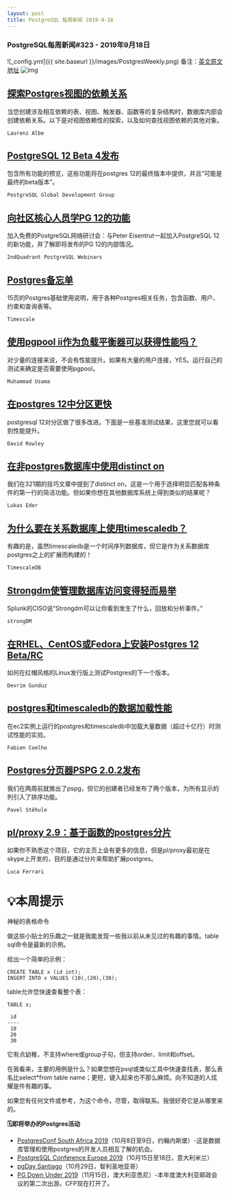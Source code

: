 ```yaml
---
layout: post
title: PostgreSQL 每周新闻 2019-9-18
---
```

### PostgreSQL每周新闻#323 - 2019年9月18日
![_config.yml]({{ site.baseurl }}/images/PostgresWeekly.png)
备注：[英文原文地址](https://postgresweekly.com/issues/323)
![img](https://res.cloudinary.com/cpress/image/upload/w_1280,e_sharpen:60/v1568756467/fv8rfbpbbhgwybpch7eh.png)

## [探索Postgres视图的依赖关系](https://postgresweekly.com/link/77091/web)
当您创建涉及相互依赖的表、视图、触发器、函数等的复杂结构时，数据库内部会创建依赖关系。以下是对视图依赖性的探索，以及如何查找视图依赖的其他对象。

`Laurenz Albe `

## [PostgreSQL 12 Beta 4发布](https://postgresweekly.com/link/77092/web)
包含所有功能的预览，这些功能将在postgres 12的最终版本中提供，并且“可能是最终的beta版本”。

`PostgreSQL Global Development Group `

## [向社区核心人员学PG 12的功能](https://postgresweekly.com/link/77114/web)
加入免费的PostgreSQL网络研讨会：与Peter Eisentrut一起加入PostgreSQL 12的新功能，并了解即将发布的PG 12的内部情况。


`2ndQuadrant PostgreSQL Webinars `
## [Postgres备忘单](https://postgresweekly.com/link/77096/web)
15页的Postgres基础使用说明，用于各种Postgres相关任务，包含函数、用户、约束和查询表等。

`Timescale `

## [使用pgpool ii作为负载平衡器可以获得性能吗？](https://postgresweekly.com/link/77097/web)
对少量的连接来说，不会有性能提升。如果有大量的用户连接，YES。运行自己的测试来确定是否需要使用pgpool。

`Muhammad Usama `

## [在postgres 12中分区更快](https://postgresweekly.com/link/77098/web)
postgresql 12对分区做了很多改进。下面是一些基准测试结果，这里您就可以看到性能提升。


`David Rowley `
## [在非postgres数据库中使用distinct on](https://postgresweekly.com/link/77099/web)
我们在321期的技巧文章中提到了distinct on，这是一个用于选择明显匹配各种条件的第一行的简洁功能。但如果你想在其他数据库系统上得到类似的结果呢？


`Lukas Eder `
## [为什么要在关系数据库上使用timescaledb？](https://postgresweekly.com/link/77101/web)
有趣的是，虽然timescaledb是一个时间序列数据库，但它是作为关系数据库postgres之上的扩展而构建的！


`TimescaleDB `
## [Strongdm使管理数据库访问变得轻而易举](https://postgresweekly.com/link/77102/web)
Splunk的CISO说“Strongdm可以让你看到发生了什么，回放和分析事件。”


`strongDM `
## [在RHEL、CentOS或Fedora上安装Postgres 12 Beta/RC](https://postgresweekly.com/link/77103/web)
如何在红帽风格的Linux发行版上测试Postgres的下一个版本。


`Devrim Gunduz `
## [postgres和timescaledb的数据加载性能](https://postgresweekly.com/link/77104/web)
在ec2实例上运行的postgres和timescaledb中加载大量数据（超过十亿行）时测试性能的实验。


`Fabien Coelho `
## [Postgres分页器PSPG 2.0.2发布](https://postgresweekly.com/link/77105/web)
我们在两周前就推出了pspg，但它的创建者已经发布了两个版本，为所有显示的列引入了排序功能。


`Pavel Stěhule `
## [pl/proxy 2.9：基于函数的postgres分片](https://postgresweekly.com/link/77107/web)
如果你不熟悉这个项目，它的主页上会有更多的信息，但是pl/proxy最初是在skype上开发的，目的是通过分片来帮助扩展postgres。

`Luca Ferrari `

# 💡本周提示


神秘的表格命令


做这些小贴士的乐趣之一就是我能发现一些我以前从未见过的有趣的事情。table sql命令是最新的示例。


给出一个简单的示例：


```
CREATE TABLE x (id int);
INSERT INTO x VALUES (10),(20),(30);
```


table允许您快速查看整个表：


```
TABLE x;
  
 id
----
 10
 20
 30
```


它有点幼稚，不支持where或group子句，但支持order、limit和offset。


在我看来，主要的用例是什么？如果您想在psql或类似工具中快速查找表，那么表名比select*from table name；更短，键入起来也不那么麻烦。向不知道的人炫耀是件有趣的事。


如果您有任何文件或参考，为这个命令，尽管，取得联系。我很好奇它是从哪里来的。


**🗓即将举办的Postgres活动**
- [PostgresConf South Africa 2019](https://postgresweekly.com/link/77110/web)（10月8日至9日，约翰内斯堡）-这是数据库管理和使用postgres的开发人员相互了解的机会。
- [PostgreSQL Conference Europe 2019](https://postgresweekly.com/link/77111/web)（10月15日至18日，意大利米兰）
- [pgDay Santiago](https://postgresweekly.com/link/77112/web)（10月29日，智利圣地亚哥）
- [PG Down Under 2019](https://postgresweekly.com/link/77113/web)（11月15日，澳大利亚悉尼）-本年度澳大利亚邮政会议的第二次出游。CFP现在打开了。
